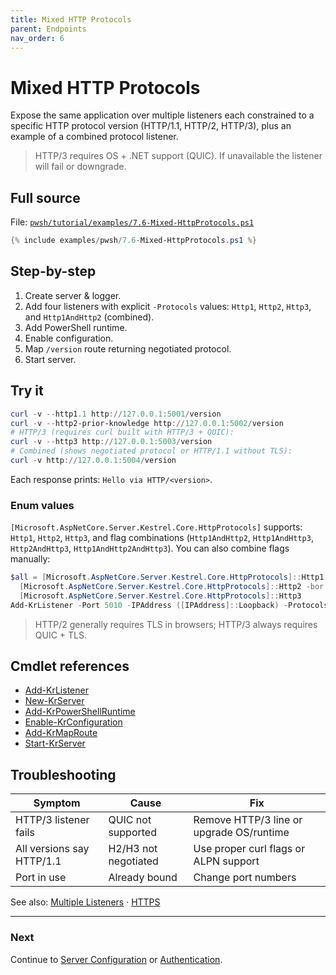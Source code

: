 ```yaml
---
title: Mixed HTTP Protocols
parent: Endpoints
nav_order: 6
---
```


# Mixed HTTP Protocols

Expose the same application over multiple listeners each constrained to a specific HTTP protocol version
(HTTP/1.1, HTTP/2, HTTP/3), plus an example of a combined protocol listener.

> HTTP/3 requires OS + .NET support (QUIC). If unavailable the listener will fail or downgrade.

## Full source

File: [`pwsh/tutorial/examples/7.6-Mixed-HttpProtocols.ps1`][7.6-Mixed-HttpProtocols.ps1]

```powershell
{% include examples/pwsh/7.6-Mixed-HttpProtocols.ps1 %}
```

## Step-by-step

1. Create server & logger.
2. Add four listeners with explicit `-Protocols` values: `Http1`, `Http2`, `Http3`, and `Http1AndHttp2` (combined).
3. Add PowerShell runtime.
4. Enable configuration.
5. Map `/version` route returning negotiated protocol.
6. Start server.

## Try it

```powershell
curl -v --http1.1 http://127.0.0.1:5001/version
curl -v --http2-prior-knowledge http://127.0.0.1:5002/version
# HTTP/3 (requires curl built with HTTP/3 + QUIC):
curl -v --http3 http://127.0.0.1:5003/version
# Combined (shows negotiated protocol or HTTP/1.1 without TLS):
curl -v http://127.0.0.1:5004/version
```

Each response prints: `Hello via HTTP/<version>`.

### Enum values

`[Microsoft.AspNetCore.Server.Kestrel.Core.HttpProtocols]` supports: `Http1`, `Http2`, `Http3`, and flag combinations
(`Http1AndHttp2`, `Http1AndHttp3`, `Http2AndHttp3`, `Http1AndHttp2AndHttp3`). You can also combine flags manually:

```powershell
$all = [Microsoft.AspNetCore.Server.Kestrel.Core.HttpProtocols]::Http1 -bor \
  [Microsoft.AspNetCore.Server.Kestrel.Core.HttpProtocols]::Http2 -bor \
  [Microsoft.AspNetCore.Server.Kestrel.Core.HttpProtocols]::Http3
Add-KrListener -Port 5010 -IPAddress ([IPAddress]::Loopback) -Protocols $all
```

> HTTP/2 generally requires TLS in browsers; HTTP/3 always requires QUIC + TLS.

## Cmdlet references

- [Add-KrListener][Add-KrListener]
- [New-KrServer][New-KrServer]
- [Add-KrPowerShellRuntime][Add-KrPowerShellRuntime]
- [Enable-KrConfiguration][Enable-KrConfiguration]
- [Add-KrMapRoute][Add-KrMapRoute]
- [Start-KrServer][Start-KrServer]

## Troubleshooting

| Symptom                   | Cause                | Fix                                      |
| ------------------------- | -------------------- | ---------------------------------------- |
| HTTP/3 listener fails     | QUIC not supported   | Remove HTTP/3 line or upgrade OS/runtime |
| All versions say HTTP/1.1 | H2/H3 not negotiated | Use proper curl flags or ALPN support    |
| Port in use               | Already bound        | Change port numbers                      |

See also: [Multiple Listeners](./2.Multiple-Listeners) · [HTTPS](./3.Https)

---

### Next

Continue to [Server Configuration](../13.server-configuration/index) or [Authentication](../8.authentication/index).

[7.6-Mixed-HttpProtocols.ps1]: /pwsh/tutorial/examples/pwsh/7.6-Mixed-HttpProtocols.ps1
[Add-KrListener]: /pwsh/cmdlets/Add-KrListener
[New-KrServer]: /pwsh/cmdlets/New-KrServer
[Add-KrPowerShellRuntime]: /pwsh/cmdlets/Add-KrPowerShellRuntime
[Enable-KrConfiguration]: /pwsh/cmdlets/Enable-KrConfiguration
[Add-KrMapRoute]: /pwsh/cmdlets/Add-KrMapRoute
[Start-KrServer]: /pwsh/cmdlets/Start-KrServer
